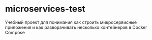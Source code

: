 # microservices-test
Учебный проект для понимания как строить микросервисные приложения и как разворачивать несколько контейнеров в Docker Compose
